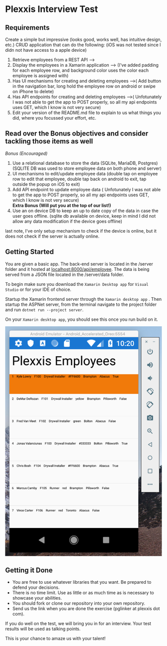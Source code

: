# Plexxis Interview Test
## Requirements
Create a simple but impressive (looks good, works well, has intuitive design, etc.) CRUD application that can do the following:
(iOS was not tested since I didn not have access to a apple device)
 
1) Retrieve employees from a REST API -->    
2) Display the employees in a Xamarin application -->  (I've added padding for each employee row, and background color uses the color each employee is assigned with)
3) Has UI mechanisms for creating and deleting employees  -->( Add button in the navigation bar, long hold the employee row on android or swipe on iPhone to delete)
4) Has API endpoints for creating and deleting employees  -->( Unfotunately I was not able to get the app to POST properly, so all my api endpoints uses GET, which I know is not very secure)  
5) Edit your version of the README.md file to explain to us what things you did, where you focussed your effort, etc.  
 
## Read over the Bonus objectives and consider tackling those items as well
 
_Bonus (Encouraged)_   
1) Use a relational database to store the data (SQLite, MariaDB, Postgres) (SQLITE DB was used to store employee data on both phone and server)   
2) UI mechanisms to edit/update employee data   (double tap on employee row to edit that employee, double tap back on android to exit, tap outside the popup on iOS to exit)
3) Add API endpoint to update employee data   ( Unfotunately I was not able to get the app to POST properly, so all my api endpoints uses GET, which I know is not very secure)  
**Extra Bonus (Will put you at the top of our list!)**    
4) Use an on device DB to keep an up to date copy of the data in case the user goes offline. (sqlite db available on device, keep in mind I did not allow any data modification if the device goes offline)

last note, I've only setup mechanism to check if the device is online, but it does not check if the server is actually online.

## Getting Started
 
You are given a basic app. The back-end server is located in the /server folder and it hosted at <localhost:8000/api/employee>.  The data is being served from a JSON file located in the /server/data folder.  
 
To begin make sure you download the `Xamarin Desktop app` for `Visual Studio` or for your IDE of choice. 
 
Startup the Xamarin frontend server through the `Xamarin desktop app` .
Then startup the ASPNet server, from the terminal navigate to the project folder and run `dotnet run --project server`.

On your `Xamarin desktop app`, you should see this once you run build on it. 

![Alt text]( /phone.png "This is what it should look like.")
 
## Getting it Done
- You are free to use whatever libraries that you want. Be prepared to defend your decisions.
- There is no time limit. Use as little or as much time as is necessary to showcase your abilities.
- You should fork or clone our repository into your own repository.
- Send us the link when you are done the exercise (pglinker at plexxis dot com).

If you do well on the test, we will bring you in for an interview. Your test results will be used as talking points.

This is your chance to amaze us with your talent!
